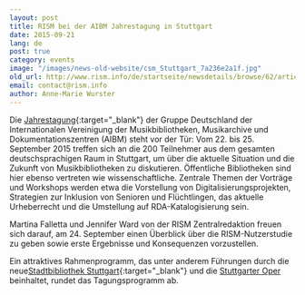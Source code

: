 ```yaml
---
layout: post
title: RISM bei der AIBM Jahrestagung in Stuttgart
date: 2015-09-21
lang: de
post: true
category: events
image: "/images/news-old-website/csm_Stuttgart_7a236e2a1f.jpg"
old_url: http://www.rism.info/de/startseite/newsdetails/browse/62/article/64/rism-at-the-aibm-conference-in-stuttgart.html
email: contact@rism.info
author: Anne-Marie Wurster
---
```


Die [Jahrestagung](http://www.aibm.info/tagungen/2015-stuttgart/){:target="_blank"} der Gruppe Deutschland der Internationalen Vereinigung der Musikbibliotheken, Musikarchive und Dokumentationszentren (AIBM) steht vor der Tür: Vom 22. bis 25. September 2015 treffen sich an die 200 Teilnehmer aus dem gesamten deutschsprachigen Raum in Stuttgart, um über die aktuelle Situation und die Zukunft von Musikbibliotheken zu diskutieren. Öffentliche Bibliotheken sind hier ebenso vertreten wie wissenschaftliche. Zentrale Themen der Vorträge und Workshops werden etwa die Vorstellung von Digitalisierungsprojekten, Strategien zur Inklusion von Senioren und Flüchtlingen, das aktuelle Urheberrecht und die Umstellung auf RDA-Katalogisierung sein.


Martina Falletta und Jennifer Ward von der RISM Zentralredaktion freuen sich darauf, am 24. September einen Überblick über die RISM-Nutzerstudie zu geben sowie erste Ergebnisse und Konsequenzen vorzustellen.


Ein attraktives Rahmenprogramm, das unter anderem Führungen durch die neue[Stadtbibliothek Stuttgart](http://www1.stuttgart.de/stadtbibliothek/){:target="_blank"} und die [Stuttgarter Oper](http://www.oper-stuttgart.de/ "external-link-new-window") beinhaltet, rundet das Tagungsprogramm ab.

